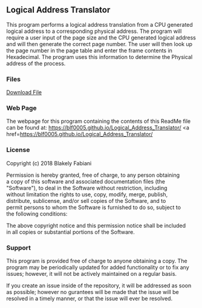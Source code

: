 ## Logical Address Translator

This program performs a logical address translation from a CPU generated logical address to a corresponding physical address. 
The program will require a user input of the page size and the CPU generated logical address and will then generate the correct page number. The user will then look up the page number in the page table and enter the frame contents in Hexadecimal. The program uses this information to determine the Physical address of the process. 

### Files

<a href="AddressTranslator.cpp">Download File</a>

### Web Page

The webpage for this program containing the contents of this ReadMe file can be found at: 
https://blf0005.github.io/Logical_Address_Translator/
<a href=https://blf0005.github.io/Logical_Address_Translator/</a>



### License

 Copyright (c) 2018 Blakely Fabiani		  								                    
																		                                          
 Permission is hereby granted, free of charge, to any person obtaining      
 a copy of this software and associated documentation files (the             
 "Software"), to deal in the Software without restriction, including         
 without limitation the rights to use, copy, modify, merge, publish,         
 distribute, sublicense, and/or sell copies of the Software, and to		      
 permit persons to whom the Software is furnished to do so, subject to       
 the following conditions:													                          
																		                                          
 The above copyright notice and this permission notice shall be included     
 in all copies or substantial portions of the Software.					            

### Support

This program is provided free of charge to anyone obtaining a copy. The program may be periodically updated for added functionality or to fix any issues; however, it will not be actively maintained on a regular basis. 

If you create an issue inside of the repository, it will be addressed as soon as possible; however no gurantees will be made that the issue will be resolved in a timely manner, or that the issue will ever be resolved.


